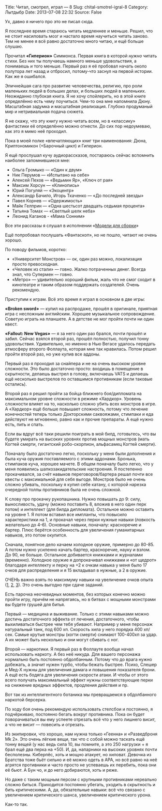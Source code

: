 Title: Читал, смотрел, играл — 8
Slug: chital-smotrel-igral-8
Category: Лытдыбр
Date: 2013-07-08 22:32
Source: False

Ух, давно я ничего про это не писал сюда.

Я последнее время стараюсь читать медленнее и меньше. Решил, что не стоит насиловать мозг и настало время научиться читать заново. Тем не менее я всё равно достаточно много читаю, и ещё больше слушаю.

Прочитал **«Гиперион»** Симмонса. Первая книга в которой _нужно_ читать стихи. Без них ты получаешь намного меньше удовольствия, а понимаешь и того меньше. Первый раз я её пробовал начать около полутора лет назад и отбросил, потому-что заснул на первой истории. Как же я ошибался.

Эпичнейшая сага про развитие человечества, религию, про роли маленьких людей в больших делах, и больших людей в маленьких. Неожиданно глубокая книга. Я не хочу спойлерить, но в этой книге определённо есть чему поучиться. Чем-то она мне напомнила Дюну. Масштабная задумка и масштабная реализация. Глубоко продуманый мир и нетривиальная подача сюжета. 

Я не скажу, что эту книгу нужно читать всем, но в «классику» фантастики её определённо можно отнести. До сих пор недоумеваю, как это я мимо неё проходил.

Пока в моей полке «впечатляющих» книг три наименования: Дюна, Криптономикон (+Барочный цикл) и Гиперион. 

Я ещё прослушал кучу аудиорассказов, постараюсь сейчас вспомнить наиболее запомнившиеся мне:

* Ольга Громыко — «Один к двум»
* Ник Перумов — «Испытано на себе»
* Алексей Пехов — «Ведьмин Яр», «Ключ от рая»
* Максим Хорсун — «Клинопись»
* Юрий Погуляй — «Экоцентр»
* Александр Бачило, Игорь Ткаченко — «До последней звезды»
* Павел Корнев — «Одержимость»
* Майк Гелприн — «Одна шестьсот двадцать седьмая процента»
* Татьяна Томах — «Светлый шелк неба»
* Леонид Каганов - «Мама Сонним»

Все эти рассказы я слушал в исполнении «[Модели для сборки](http://mds.podfm.ru/)»

Ещё попробовал послушать «Фантаскоп», но не пошло, читают не очень хорошо.

По поводу фильмов, коротко: 

* «Университет Монстров» — ок, один раз можно, локализация просто превосходная.
* «Человек из стали» — говно. Жалко потраченных денег. Всегда знал, что Супермен — говно.
* «Метро» — удивительно хороший фильм, жаль что не смог сходит в кинотеатре и таким образом поддержать создателей. Очень рекомендую.

Приступим к играм. Всё это время я играл в основном в две игры:

**«Broken sword»** — купил на распродаже, прошёл в оригинале, приятная игра с несложным английским. Хорошее музыкальное сопровождение. Советую играть на планшете. А в детстве не мог пройти почти ни один квест.

**«Fallout: New Vegas»** — я за него один раз брался, почти прошёл и забил. Сейчас взялся второй раз, прошёл полностью, получил тонну удовольствия. Удивительно, но именно в Нью Вегасе удалось передать атмосферу второго Фоллаута, которая мне так нравилась. Потом решил пройти второй раз, но уже купив все аддоны.

Первый раз я проходил за снайпера и не на очень высоком уровне сложности. Это было достаточно просто: входишь в помещение в скрытности, делаешь выстрел в голову, включаешь VATS и делаешь ещё несколько выстрелов по оставшимся противникам (если таковые остались).

Второй раз я решил пройти за бойца ближнего боя/дипломата на максимальном уровне сложности в режиме «Хардкор». Уровень сложности влияет на то, насколько сложно убить всех монстров в игре. А «Хардкор» ещё больше повышает сложность, потому что лечение конечностей теперь только Докторскими саквояжами, стимпаки и еда действуют не мгновенно, равно как и прочие препараты. А ещё нужно есть, пить и спать.

Если вы вдруг всё таки решили поиграть в мой билд, готовьтесь, что вы будете умирать на высоких уровнях против мощных монстров (мать Когтей смерти, гигантский робо-скорпион, альфасамец Когтей смерти).

Поначалу было достаточно легко, поскольку у меня были дополнения и была куча оружия поставляемого с этими аддонами. Бронька, стимпаков куча, хорошее мачете. В общем поначалу было легко, что у меня появились шапкозакидательские настроения. Я постепенно прокачивался, за счёт навыков переговоров/бартера решал почти все квесты с максимальной для себя выгоде. Монстров было не очень сложно убивать, поскольку я купил себе катану, с которой нарезка очередной толпы противников была не очень сложной.

К слову про прокачку рукопашника. Нужно повышать до 9: силу, выносливость, удачу (можно поставить 8, вложив в него один перк потом) и интеллект (для билда дипломата). Остальное можно оставить на уровне 1. Я потом вставил все импланты, что повысило характеристики на 1, и прокачал через перки нужные навыки (ловкость желательно до 4-6). Основные навыки, поначалу: красноречие и бартер. Плюс берётся особенность для увеличения гуманитарных навыков, это потом окупится.

Сначала, понятное дело качаем холодное оружие, примерно до 80-85. А потом нужно усиленно качать бартер, красноречие, науку и взлом. До 90, не больше. Остальное добивается книжками и журналами (временно). Холодное оружие я допрокачивал книжками и «от щедрот» благодаря интеллекту и перку на +2 к очкам навыка у меня было 17 очков для распределения и я 15 вкладывал в нужные, а 2 в оружие.

ОЧЕНЬ важно взять по максимуму навыки на увеличение очков опыта ([1](http://ru.fallout.wikia.com/wiki/%D0%9F%D1%80%D0%B8%D0%BB%D0%B5%D0%B6%D0%BD%D1%8B%D0%B9_%D1%83%D1%87%D0%B5%D0%BD%D0%B8%D0%BA), [2](http://ru.fallout.wikia.com/wiki/%D0%97%D0%B0%D1%80%D1%8F%D0%B4_%D0%B1%D0%BE%D0%B4%D1%80%D0%BE%D1%81%D1%82%D0%B8), [3](http://ru.fallout.wikia.com/wiki/%D0%92%D1%8B%D1%83%D1%87%D0%B5%D0%BD%D0%BD%D1%8B%D0%B5_%D1%83%D1%80%D0%BE%D0%BA%D0%B8)). Это очень выгодно при сдаче заданий.

Есть парочка неочевидных моментов, без которых конечно можно пройти игру, причём не напрягаясь, но в битвах с мощными монстрами вы будете грушей для битья.

Первый — медицина и выживание. Только с этими навыками можно достичь достаточного эффекта от лечения, достаточного, чтобы выхиливаться быстрее чем тебя убивают. Например у меня персонаж натуральный танк, под 600 хп. Скорость хила у него порядка 400 хп/сек. Самые крутые монстры (когти смерти) снимают 100-400хп за удар. А их может быть несколько и они могут сбивать с ног.

Второй — наркотики. Я первый раз в Фоллауте вообще начал использовать наркоту. А без неё никуда. Для вашего персонажа нормально быть постоянно обдолбанным. Потому что до врага нужно добежать, а значит нужен турбо, чтобы бежать быстрее. Психо, Слешер и Мед-Х нужны для увеличения дамага и повышения показателя брони. А ещё есть бодяга для увеличения скорости атаки. И чтобы от этого всего получать максимальный эффект нужны соответствующие перки на снижение вредных эффектов, продления действия и пр.

Вот так из интеллигентного ботаника мы превращаемся в обдолбанного наркотой берсерка.

По ходу боя очень рекомендую использовать стелсбои и постоянно, я подчёркиваю, постоянно бегать вокруг противника. Пока он будет поворачиваться вы ему успеете отрезать всё что у него лишнего висит, а что не висит — повесить и отрезать.

Из экипировки, что хорошо, нам нужна только «Геенна» и «Разведброня Mk 2». Это очень лёгкие вещи, так что с собой можно таскать ещё тонну вещей (у нас ведь сила 10, вы помните, а это 250 нагрузки + я брал ещё два перка на +50). И, да, напарники на высоких уровнях почти бесполезны. Киберпёс, хоть и мощно атакует, но хиловат. Девочка из Братства тоже бьёт сильно и её можно одеть в APA, но всё равно на неё агрятся противники и часто просто не успеваешь их перебить, пока они её бьют. А Бун чо, и до него добираются, хоть и реже.

Но даже с таким мощным персом с крупными противниками нереально сложно биться. Приходится постоянно убегать, уходить в скрытность и бить критическими. А, да, обязательные навыки: всё что связано с увеличением критического шанса, увеличением критического урона.

Как-то так.
